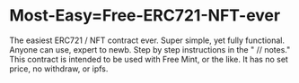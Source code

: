 # Most-Easy=Free-ERC721-NFT-ever
The easiest ERC721 / NFT contract ever. Super simple, yet fully functional. Anyone can use, expert to newb. Step by step instructions in the " // notes." This contract is intended to be used with Free Mint, or the like. It has no set price, no withdraw, or ipfs.
